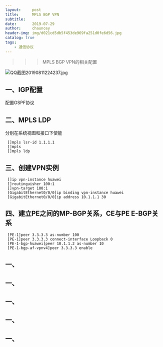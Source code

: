 ```yaml
---
layout:     post
title:      MPLS BGP VPN
subtitle:   
date:       2019-07-29
author:     chauncey
header-img: img/d021cd5db5f453de969fa251d0fe6d56.jpg
catalog: true
tags:
    - 通信协议
---
```


>>>  MPLS BGP VPN的相关配置

![QQ截图20190811224237.jpg](https://i.loli.net/2019/08/11/lPBmxfycv3arVFJ.jpg)

## 一、IGP配置

配置OSPF协议

## 二、MPLS LDP

分别在系统视图和接口下使能 

     []mpls lsr-id 1.1.1.1
     []mpls
     []mpls ldp

## 三、创建VPN实例

     []ip vpn-instance huawei
     []routinguisher 100:1
     []vpn-target 100:1
     [GigabitEthernet0/0/0]ip binding vpn-instance huawei
     [GigabitEthernet0/0/0]ip address 10.1.1.1 30

## 四、建立PE之间的MP-BGP关系，CE与PE E-BGP关系

     [PE-1]peer 3.3.3.3 as-number 100
     [PE-1]peer 3.3.3.3 connect-interface Loopback 0
     [PE-1-bgp-huawei]peer 10.1.1.2 as-number 10
     [PE-1-bgp-af-vpnv4]peer 3.3.3.3 enable

## 一、

## 一、

## 一、

## 一、

## 一、
